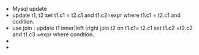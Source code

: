 - Mysql update
- update t1, t2   set t1.c1 = t2.c1  and t1.c2=expr   where t1.c1 = t2.c1 and codition.
- use  join  :   update t1  inner|left |right  join  t2  on t1.c1= t2.c1    set t1.c2 =t2.c2  and  t1.c3 =expr   where condtion.
-
-